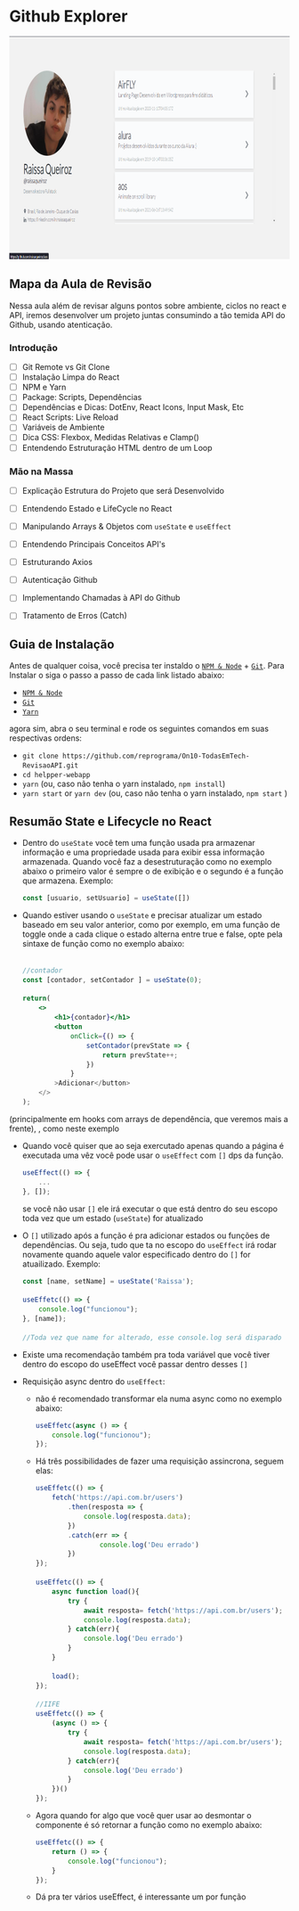 # Github Explorer

<p align="center">
  <img src="https://github.com/reprograma/On10-TodasEmTech-RevisaoAPI/blob/main/screenshoots/preview.png" width=800 height=400/>
</p>

## Mapa da Aula de Revisão

Nessa aula além de revisar alguns pontos sobre ambiente, ciclos no react e API, iremos desenvolver um projeto juntas consumindo a tão temida API do Github, usando atenticação.


### Introdução

- [ ] Git Remote vs Git Clone
- [ ] Instalação Limpa do React
- [ ]  NPM e Yarn
- [ ] Package: Scripts, Dependências
- [ ] Dependências e Dicas: DotEnv, React Icons, Input Mask, Etc
- [ ] React Scripts: Live Reload
- [ ] Variáveis de Ambiente
- [ ] Dica CSS: Flexbox, Medidas Relativas e Clamp()
- [ ]  Entendendo Estruturação HTML dentro de um Loop

### Mão na Massa

- [ ] Explicação Estrutura do Projeto que será Desenvolvido
- [ ] Entendendo Estado e LifeCycle no React
- [ ] Manipulando Arrays & Objetos com `useState` e `useEffect`
- [ ] Entendendo Principais Conceitos API's
- [ ] Estruturando Axios
- [ ] Autenticação Github
- [ ] Implementando Chamadas à API do Github
- [ ] Tratamento de Erros (Catch)


## Guia de Instalação

Antes de qualquer coisa, você precisa ter instaldo o [`NPM & Node`](https://nodejs.org/en/) + [`Git`](https://git-scm.com/). Para Instalar o  siga o passo a passo de cada link listado abaixo:


- [`NPM & Node`](https://nodejs.org/en/)
- [`Git`](https://git-scm.com/)
- [`Yarn`](https://yarnpkg.com/)

agora sim, abra o seu terminal e rode os seguintes comandos em suas respectivas ordens:  

- `git clone https://github.com/reprograma/On10-TodasEmTech-RevisaoAPI.git` 
- `cd helpper-webapp` 
- `yarn` (ou, caso não tenha o yarn instalado, `npm install`)
- `yarn start` or `yarn dev` (ou, caso não tenha o yarn instalado, `npm start`  )

## Resumão State e Lifecycle no React

- Dentro do `useState` você tem uma função usada pra armazenar informação e uma propriedade usada para exibir essa informação armazenada. Quando você faz a desestruturação como no exemplo abaixo o primeiro valor é sempre o de exibição e o segundo é a função que armazena. Exemplo:

    ```jsx
    const [usuario, setUsuario] = useState([])
    ```

- Quando estiver usando o `useState` e precisar atualizar um estado baseado em seu valor anterior, como por exemplo, em uma função de toggle onde a cada clique o estado alterna entre true e false, opte pela sintaxe de função como no exemplo abaixo:

    ```jsx

    //contador
    const [contador, setContador ] = useState(0);

    return(
    	<>
    		<h1>{contador}</h1>
    		<button 
    			onClick={() => {
    				setContador(prevState => {
    					return prevState++;
    				})
    			}
    		>Adicionar</button>
    	</>
    );
    ```

(principalmente em hooks com arrays de dependência, que
veremos mais a frente), , como neste exemplo

- Quando você quiser que ao seja exercutado apenas quando a página é executada uma vêz você pode usar o `useEffect` com `[]` dps da função.

    ```jsx
    useEffect(() => {
    	...
    }, []);
    ```

    se você não usar `[]` ele irá executar o que está dentro do seu escopo toda vez que um estado (`useState`) for atualizado

- O `[]` utilizado após a função é pra adicionar estados ou funções de dependências. Ou seja, tudo que ta no escopo do `useEffect` irá rodar novamente quando aquele valor especificado dentro do `[]` for atuailizado. Exemplo:

    ```jsx
    const [name, setName] = useState('Raissa');

    useEffetc(() => {
    	console.log("funcionou");
    }, [name]);

    //Toda vez que name for alterado, esse console.log será disparado
    ```

- Existe uma recomendação também pra toda variável que você tiver dentro do escopo do useEffect você passar dentro desses `[]`
- Requisição async dentro do `useEffect`:
    - não é recomendado transformar ela numa async como no exemplo abaixo:

        ```jsx
        useEffetc(async () => {
        	console.log("funcionou");
        });
        ```

    - Há três possibilidades de fazer uma requisição assincrona, seguem elas:

        ```jsx
        useEffetc(() => {
        	fetch('https://api.com.br/users')
        		.then(resposta => {
        			console.log(resposta.data);
        		})
        		.catch(err => {
        				console.log('Deu errado')
        		})
        });

        useEffetc(() => {
        	async function load(){
        		try {
        			await resposta= fetch('https://api.com.br/users');
        			console.log(resposta.data);
        		} catch(err){
        			console.log('Deu errado')
        		}
        	}

        	load();
        });

        //IIFE 
        useEffetc(() => {
        	(async () => {
        		try {
        			await resposta= fetch('https://api.com.br/users');
        			console.log(resposta.data);
        		} catch(err){
        			console.log('Deu errado')
        		}
        	})()
        });
        ```

    - Agora quando for algo que você quer usar ao desmontar o componente é só retornar a função como no exemplo abaixo:

        ```jsx
        useEffetc(() => {
        	return () => {
        		console.log("funcionou");
        	}
        });
        ```

    - Dá pra ter vários useEffect, é interessante um por função

